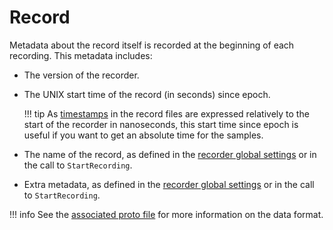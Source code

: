 # Record

Metadata about the record itself is recorded at the beginning of each recording. This metadata includes:

- The version of the recorder.
- The UNIX start time of the record (in seconds) since epoch.

    !!! tip
        As [timestamps](../../advanced/timestamps.md) in the record files are expressed relatively to the start of the recorder in nanoseconds, this start time since epoch is useful if you want to get an absolute time for the samples.

- The name of the record, as defined in the [recorder global settings](../../global-settings.md#global-settings) or in the call to `StartRecording`.
- Extra metadata, as defined in the [recorder global settings](../../global-settings.md#global-settings) or in the call to `StartRecording`.

!!! info
    See the [associated proto file](../../advanced/format-specifications/record.md#recordmetadata) for more information on the data format.